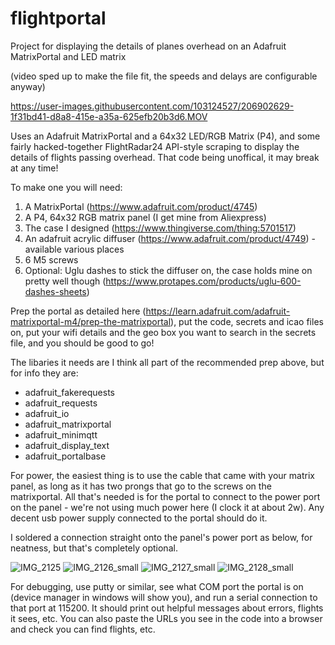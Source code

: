 # flightportal
Project for displaying the details of planes overhead on an Adafruit MatrixPortal and LED matrix

(video sped up to make the file fit, the speeds and delays are configurable anyway)

https://user-images.githubusercontent.com/103124527/206902629-1f31bd41-d8a8-415e-a35a-625efb20b3d6.MOV

Uses an Adafruit MatrixPortal and a 64x32 LED/RGB Matrix (P4), and some fairly hacked-together FlightRadar24 API-style scraping to display the details of flights passing overhead. That code being unoffical, it may break at any time!

To make one you will need:

1. A MatrixPortal (https://www.adafruit.com/product/4745)
2. A P4, 64x32 RGB matrix panel (I get mine from Aliexpress)
3. The case I designed (https://www.thingiverse.com/thing:5701517)
4. An adafruit acrylic diffuser (https://www.adafruit.com/product/4749) - available various places
5. 6 M5 screws
6. Optional: Uglu dashes to stick the diffuser on, the case holds mine on pretty well though (https://www.protapes.com/products/uglu-600-dashes-sheets)

Prep the portal as detailed here (https://learn.adafruit.com/adafruit-matrixportal-m4/prep-the-matrixportal), put the code, secrets and icao files on, put your wifi details and the geo box you want to search in the secrets file, and you should be good to go!

The libaries it needs are I think all part of the recommended prep above, but for info they are:

- adafruit_fakerequests
- adafruit_requests
- adafruit_io
- adafruit_matrixportal
- adafruit_minimqtt
- adafruit_display_text
- adafruit_portalbase

For power, the easiest thing is to use the cable that came with your matrix panel, as long as it has two prongs that go to the screws on the matrixportal. All that's needed is for the portal to connect to the power port on the panel - we're not using much power here (I clock it at about 2w). Any decent usb power supply connected to the portal should do it.

I soldered a connection straight onto the panel's power port as below, for neatness, but that's completely optional. 

![IMG_2125](https://user-images.githubusercontent.com/103124527/206903066-7af5c076-101e-4598-b3ba-0f64766e4162.jpg)
![IMG_2126_small](https://user-images.githubusercontent.com/103124527/206903084-42378ce0-b8d8-4810-a18a-f35b9a509752.jpg)
![IMG_2127_small](https://user-images.githubusercontent.com/103124527/206903089-16d0f7f7-2dc0-4082-a012-0e1c9999a63a.jpg)
![IMG_2128_small](https://user-images.githubusercontent.com/103124527/206903092-0a131b80-cd20-4c8c-b892-9b0a5c1d544b.jpg)

For debugging, use putty or similar, see what COM port the portal is on (device manager in windows will show you), and run a serial connection to that port at 115200. It should print out helpful messages about errors, flights it sees, etc. You can also paste the URLs you see in the code into a browser and check you can find flights, etc.
